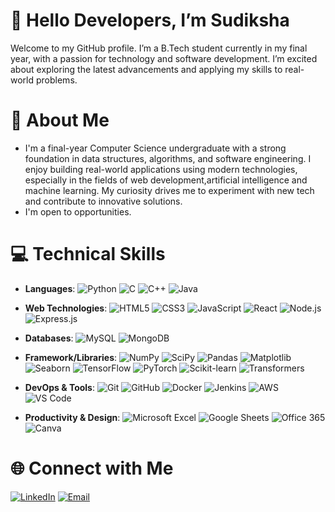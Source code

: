 # **👋 Hello Developers, I’m Sudiksha**
Welcome to my GitHub profile. I’m a B.Tech student currently in my final year, with a passion for technology and software development. I’m excited about exploring the latest advancements and applying my skills to real-world problems.
  
# **🚀 About Me**

-  I'm a final-year Computer Science undergraduate with a strong foundation in data structures, algorithms, and software engineering. I enjoy building real-world applications using modern technologies, especially in the fields of web development,artificial intelligence and machine learning. My curiosity drives me to experiment with new tech and contribute to innovative solutions.
- I'm open to opportunities.
# **💻 Technical Skills**

- **Languages**:
  ![Python](https://img.shields.io/badge/Python-3776AB?style=flat&logo=python&logoColor=white)
  ![C](https://img.shields.io/badge/C-A8B9CC?style=flat&logo=c&logoColor=white)
  ![C++](https://img.shields.io/badge/C%2B%2B-00599C?style=flat&logo=c%2b%2b&logoColor=white)
  ![Java](https://img.shields.io/badge/Java-007396?style=flat&logo=java&logoColor=white)

- **Web Technologies**:
  ![HTML5](https://img.shields.io/badge/HTML5-E34F26?style=flat&logo=html5&logoColor=white)
  ![CSS3](https://img.shields.io/badge/CSS3-1572B6?style=flat&logo=css3&logoColor=white)
  ![JavaScript](https://img.shields.io/badge/JavaScript-F7DF1E?style=flat&logo=javascript&logoColor=black)
  ![React](https://img.shields.io/badge/React-61DAFB?style=flat&logo=react&logoColor=black)
  ![Node.js](https://img.shields.io/badge/Node.js-339933?style=flat&logo=node.js&logoColor=white)
  ![Express.js](https://img.shields.io/badge/Express.js-000000?style=flat&logo=express&logoColor=white)

- **Databases**:
  ![MySQL](https://img.shields.io/badge/MySQL-00758F?style=flat&logo=mysql&logoColor=white)
  ![MongoDB](https://img.shields.io/badge/MongoDB-47A248?style=flat&logo=mongodb&logoColor=white)


- **Framework/Libraries**:
  ![NumPy](https://img.shields.io/badge/NumPy-013243?style=flat&logo=numpy&logoColor=white)
  ![SciPy](https://img.shields.io/badge/SciPy-8CAAE6?style=flat&logo=scipy&logoColor=white)
  ![Pandas](https://img.shields.io/badge/Pandas-150458?style=flat&logo=pandas&logoColor=white)
  ![Matplotlib](https://img.shields.io/badge/Matplotlib-003B57?style=flat&logo=matplotlib&logoColor=white)
  ![Seaborn](https://img.shields.io/badge/Seaborn-6D9DC5?style=flat&logo=seaborn&logoColor=white)
  ![TensorFlow](https://img.shields.io/badge/TensorFlow-FF6F00?style=flat&logo=tensorflow&logoColor=white)
  ![PyTorch](https://img.shields.io/badge/PyTorch-EE4C2C?style=flat&logo=pytorch&logoColor=white)
  ![Scikit-learn](https://img.shields.io/badge/scikit--learn-F7931E?style=flat&logo=scikit-learn&logoColor=white)
  ![Transformers](https://img.shields.io/badge/Transformers-0052CC?style=flat&logo=huggingface&logoColor=yellow)  

- **DevOps & Tools**:
  ![Git](https://img.shields.io/badge/Git-F05032?style=flat&logo=git&logoColor=white)
  ![GitHub](https://img.shields.io/badge/GitHub-181717?style=flat&logo=github&logoColor=white)
  ![Docker](https://img.shields.io/badge/Docker-2496ED?style=flat&logo=docker&logoColor=white)
  ![Jenkins](https://img.shields.io/badge/Jenkins-D24939?style=flat&logo=jenkins&logoColor=white)
  ![AWS](https://img.shields.io/badge/AWS-232F3E?style=flat&logo=amazon-aws&logoColor=white)
  ![VS Code](https://img.shields.io/badge/VS_Code-007ACC?style=flat&logo=visual-studio-code&logoColor=white)

 - **Productivity & Design**:
  ![Microsoft Excel](https://img.shields.io/badge/Microsoft_Excel-217346?style=flat&logo=microsoft-excel&logoColor=white)
  ![Google Sheets](https://img.shields.io/badge/Google_Sheets-34A853?style=flat&logo=google-sheets&logoColor=white)
  ![Office 365](https://img.shields.io/badge/Office_365-0078D4?style=flat&logo=microsoft-office&logoColor=white)
  ![Canva](https://img.shields.io/badge/Canva-00C4CC?style=flat&logo=canva&logoColor=white)



 # **🌐 Connect with Me**
 [![LinkedIn](https://img.shields.io/badge/LinkedIn-0A66C2?style=flat&logo=linkedin&logoColor=white)](linkedin.com/in/sudiksha-d)
[![Email](https://img.shields.io/badge/Email-D14836?style=flat&logo=gmail&logoColor=white)](mailto:sudiksha1604@gmail.com)

<!---
Sudiksha-16/Sudiksha-16 is a ✨ special ✨ repository because its `README.md` (this file) appears on your GitHub profile.
You can click the Preview link to take a look at your changes.
--->
